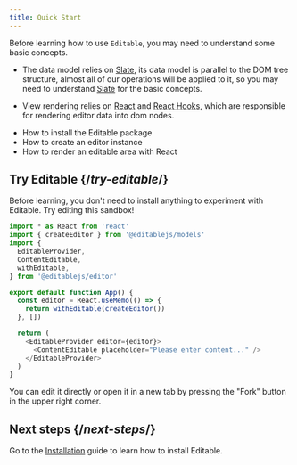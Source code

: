 ```yaml
---
title: Quick Start
---
```


<Intro>

Before learning how to use `Editable`, you may need to understand some basic concepts.

- The data model relies on [Slate](https://docs.slatejs.org/), its data model is parallel to the DOM tree structure, almost all of our operations will be applied to it, so you may need to understand [Slate](https://docs.slatejs.org/) for the basic concepts.

- View rendering relies on [React](https://reactjs.org) and [React Hooks](https://reactjs.org/docs/hooks-intro.html), which are responsible for rendering editor data into dom nodes.

</Intro>

<YouWillLearn>

- How to install the Editable package
- How to create an editor instance
- How to render an editable area with React

</YouWillLearn>

## Try Editable {/*try-editable*/}

Before learning, you don't need to install anything to experiment with Editable. Try editing this sandbox!

<Sandpack>

```js
import * as React from 'react'
import { createEditor } from '@editablejs/models'
import {
  EditableProvider,
  ContentEditable,
  withEditable,
} from '@editablejs/editor'

export default function App() {
  const editor = React.useMemo(() => {
    return withEditable(createEditor())
  }, [])

  return (
    <EditableProvider editor={editor}>
      <ContentEditable placeholder="Please enter content..." />
    </EditableProvider>
  )
}

```

</Sandpack>

You can edit it directly or open it in a new tab by pressing the "Fork" button in the upper right corner.

## Next steps {/*next-steps*/}

Go to the [Installation](/learn/installation) guide to learn how to install Editable.

